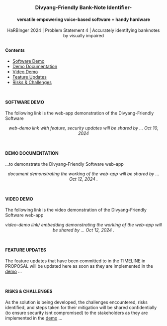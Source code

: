 <h1 align="center"></h1>
<h3 align="center">Divyang-Friendly Bank-Note Identifier- </h3> 
<h4 align="center">versatile empowering voice-based software + handy hardware</h4>
<p align="center">HaRBInger 2024 | Problem Statement 4 | Accurately identifying banknotes by visually impaired</p>

<h2 align="center"></h2>

#### Contents
- [Software Demo](#software-demo)
- [Demo Documentation](#demo-documentation) 
- [Video Demo](#video-demo)
- [Feature Updates](#feature-updates)
- [Risks & Challenges](#risks--challenges)

<h2 align="center"></h2>

#### <br>SOFTWARE DEMO
The following link is the web-app demonstration of the Divyang-Friendly Software
<p align="center"><em>web-demo link with feature, security updates will be shared by ...  Oct 10, 2024 </em></p>

<h2 align="center"></h2>

#### <br>DEMO DOCUMENTATION
...to demonstrate the Divyang-Friendly Software web-app
<p align="center"><em>document demonstrating the working of the web-app will be shared by ...  Oct 12, 2024 . </em></p>

<h2 align="center"></h2>

#### <br>VIDEO DEMO
The following link is the video demonstration of the Divyang-Friendly Software web-app
<p align="center"><em>video-demo link/ embedding demonstrating the working of the web-app will be shared by ...  Oct 12, 2024 . </em></p>

<h2 align="center"></h2>

#### <br>FEATURE UPDATES
The feature updates that have been committed to in the TIMELINE in PROPOSAL will be updated here as soon as they are implemented in the [demo](#software-demo) ...

<h2 align="center"></h2>

#### <br>RISKS & CHALLENGES
As the solution is being developed, the challenges encountered, risks identified, and steps taken for their mitigation will be shared confidentially (to ensure security isnt compromised) to the stakeholders as they are implemented in the [demo](#software-demo) ...

<h1 align="center"></h1>

